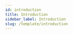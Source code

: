 ```yaml
---
id: introduction
title: Introduction
sidebar_label: Introduction
slug: /template/introduction
---
```

